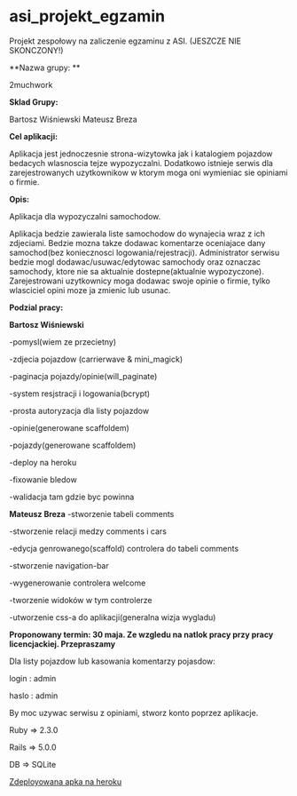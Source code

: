 # asi_projekt_egzamin
Projekt zespołowy na zaliczenie egzaminu z ASI. (JESZCZE NIE SKONCZONY!)

**Nazwa grupy: **

2muchwork

**Sklad Grupy:**

Bartosz Wiśniewski
Mateusz Breza

**Cel aplikacji:**

Aplikacja jest jednoczesnie strona-wizytowka jak i katalogiem pojazdow bedacych wlasnoscia tejze wypozyczalni. Dodatkowo istnieje serwis dla zarejestrowanych uzytkownikow w ktorym moga oni wymieniac sie opiniami o firmie.

**Opis:**

Aplikacja dla wypozyczalni samochodow.


Aplikacja bedzie zawierala liste samochodow do wynajecia wraz z ich zdjeciami. Bedzie mozna takze dodawac komentarze oceniajace dany samochod(bez koniecznosci logowania/rejestracji). Administrator serwisu bedzie mogl dodawac/usuwac/edytowac samochody oraz oznaczac samochody, ktore nie sa aktualnie dostepne(aktualnie wypozyczone). Zarejestrowani uzytkownicy moga dodawac swoje opinie o firmie, tylko wlasciciel opini moze ja zmienic lub usunac.


**Podzial pracy:**

**Bartosz Wiśniewski**

-pomysl(wiem ze przecietny)

-zdjecia pojazdow (carrierwave & mini_magick)

-paginacja pojazdy/opinie(will_paginate)

-system resjstracji i logowania(bcrypt)

-prosta autoryzacja dla listy pojazdow

-opinie(generowane scaffoldem)

-pojazdy(generowane scaffoldem)

-deploy na heroku

-fixowanie bledow

-walidacja tam gdzie byc powinna

**Mateusz Breza**
-stworzenie tabeli comments

-stworzenie relacji medzy comments i cars

-edycja genrowanego(scaffold) controlera do tabeli comments

-stworzenie navigation-bar

-wygenerowanie controlera welcome

-tworzenie widoków w tym controlerze

-utworzenie css-a do aplikacji(generalna wizja wygladu)

**Proponowany termin: 30 maja. Ze wzgledu na natlok pracy przy pracy licencjackiej. Przepraszamy**


Dla listy pojazdow lub kasowania komentarzy pojasdow:

login : admin

haslo : admin

By moc uzywac serwisu z opiniami, stworz konto poprzez aplikacje.

Ruby => 2.3.0

Rails => 5.0.0

DB => SQLite

[Zdeployowana apka na heroku](http://carrtental.herokuapp.com/)
